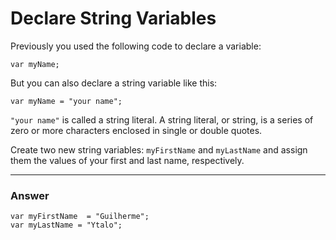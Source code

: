 # Declare String Variables
Previously you used the following code to declare a variable:

```
var myName;
```

But you can also declare a string variable like this:
```
var myName = "your name";
```
`"your name"` is called a string literal. A string literal, or string, is a series of zero or more characters enclosed in single or double quotes.

Create two new string variables: `myFirstName` and `myLastName` and assign them the values of your first and last name, respectively.

---

### Answer

```
var myFirstName  = "Guilherme";
var myLastName = "Ytalo";
```